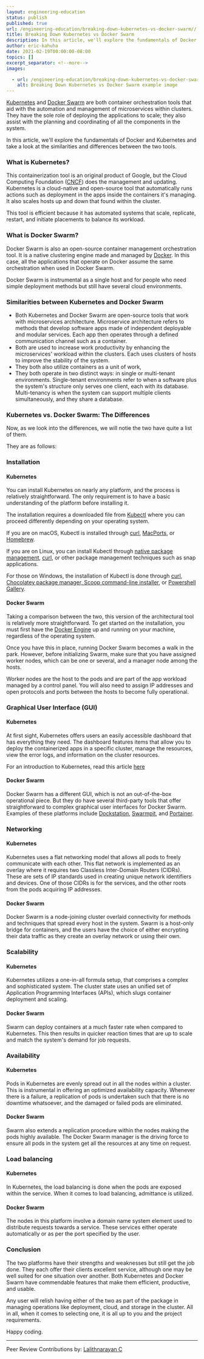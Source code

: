 ```yaml
---
layout: engineering-education
status: publish
published: true
url: /engineering-education/breaking-down-kubernetes-vs-docker-swarm//
title: Breaking Down Kubernetes vs Docker Swarm
description: In this article, we'll explore the fundamentals of Docker and Kubernetes. Kubernetes and Docker Swarm are container orchestration tools that aid the automation and management of microservices in clusters.
author: eric-kahuha
date: 2021-02-19T00:00:00-08:00
topics: []
excerpt_separator: <!--more-->
images:

  - url: /engineering-education/breaking-down-kubernetes-vs-docker-swarm//hero.jpg
    alt: Breaking Down Kubernetes vs Docker Swarm example image
---
```

[Kubernetes](https://kubernetes.io/) and [Docker Swarm](https://docs.docker.com/engine/swarm/swarm-tutorial/) are both container orchestration tools that aid with the automation and management of microservices within clusters. They have the sole role of deploying the applications to scale; they also assist with the planning and coordinating of all the components in the system.
<!--more-->
In this article, we'll explore the fundamentals of Docker and Kubernetes and take a look at the similarities and differences between the two tools.

### What is Kubernetes?
This containerization tool is an original product of Google, but the Cloud Computing Foundation ([CNCF](https://www.cncf.io/)) does the management and updating. Kubernetes is a cloud-native and open-source tool that automatically runs actions such as deployment in the apps inside the containers it's managing. It also scales hosts up and down that found within the cluster.

This tool is efficient because it has automated systems that scale, replicate, restart, and initiate placements to balance its workload.

### What is Docker Swarm?
Docker Swarm is also an open-source container management orchestration tool. It is a native clustering engine made and managed by [Docker](https://www.docker.com/). In this case, all the applications that operate on Docker assume the same orchestration when used in Docker Swarm.

Docker Swarm is instrumental as a single host and for people who need simple deployment methods but still have several cloud environments.

### Similarities between Kubernetes and Docker Swarm
- Both Kubernetes and Docker Swarm are open-source tools that work with microservices architecture. Microservice architecture refers to methods that develop software apps made of independent deployable and modular services. Each app then operates through a defined communication channel such as a container. 
- Both are used to increase work productivity by enhancing the microservices&#39; workload within the clusters. Each uses clusters of hosts to improve the stability of the system.
- They both also utilize containers as a unit of work,
- They both operate in two distinct ways: in single or multi-tenant environments. Single-tenant environments refer to when a software plus the system's structure only serves one client, each with its database. Multi-tenancy is when the system can support multiple clients simultaneously, and they share a database.

### Kubernetes vs. Docker Swarm: The Differences
Now, as we look into the differences, we will notie the two have quite a list of them. 

They are as follows:

### Installation
#### Kubernetes
You can install Kubernetes on nearly any platform, and the process is relatively straightforward. The only requirement is to have a basic understanding of the platform before installing it.

The installation requires a downloaded file from [Kubectl](https://kubernetes.io/docs/tasks/tools/install-kubectl/) where you can proceed differently depending on your operating system. 

If you are on macOS, Kubectl is installed through [curl](kubernetes.io/docs/tasks/tools/install-kubectl/#install-kubectl-on-macos), [MacPorts](https://kubernetes.io/docs/tasks/tools/install-kubectl/#install-with-macports-on-macos), or [Homebrew](https://kubernetes.io/docs/tasks/tools/install-kubectl/#install-with-homebrew-on-macos). 

If you are on Linux, you can install Kubectl through [native package management](https://kubernetes.io/docs/tasks/tools/install-kubectl/#install-using-native-package-management), [curl](https://kubernetes.io/docs/tasks/tools/install-kubectl/#install-kubectl-binary-with-curl-on-linux), or other package management techniques such as snap applications. 

For those on Windows, the installation of Kubectl is done through [curl](https://kubernetes.io/docs/tasks/tools/install-kubectl/#install-kubectl-binary-with-curl-on-windows), [Chocolatey package manager, Scoop command-line installer](https://kubernetes.io/docs/tasks/tools/install-kubectl/#install-on-windows-using-chocolatey-or-scoop), or [Powershell Gallery](https://www.powershellgallery.com/packages/install-kubectl/1.7).

#### Docker Swarm
Taking a comparison between the two, this version of the architectural tool is relatively more straightforward. To get started on the installation, you must first have the [Docker Engine](https://docs.docker.com/engine/#) up and running on your machine, regardless of the operating system. 

Once you have this in place, running Docker Swarm becomes a walk in the park. However, before initializing Swarm, make sure that you have assigned worker nodes, which can be one or several, and a manager node among the hosts. 

Worker nodes are the host to the pods and are part of the app workload managed by a control panel. You will also need to assign IP addresses and open protocols and ports between the hosts to become fully operational.

### Graphical User Interface (GUI)
#### Kubernetes
At first sight, Kubernetes offers users an easily accessible dashboard that has everything they need. The dashboard features items that allow you to deploy the containerized apps in a specific cluster, manage the resources, view the error logs, and information on the cluster resources.

For an introduction to Kubernetes, read this article [here](https://www.section.io/engineering-education/what-is-kubernetes/)

#### Docker Swarm
Docker Swarm has a different GUI, which is not an out-of-the-box operational piece. But they do have several third-party tools that offer straightforward to complex graphical user interfaces for Docker Swarm. Examples of these platforms include [Dockstation](https://dockstation.io/), [Swarmpit](https://swarmpit.io/), and [Portainer](https://www.portainer.io/).

### Networking
#### Kubernetes
Kubernetes uses a flat networking model that allows all pods to freely communicate with each other. This flat network is implemented as an overlay where it requires two Classless Inter-Domain Routers (CIDRs). These are sets of IP standards used in creating unique network identifiers and devices. One of those CIDRs is for the services, and the other roots from the pods acquiring IP addresses.

#### Docker Swarm
Docker Swarm is a node-joining cluster overlaid connectivity for methods and techniques that spread every host in the system. Swarm is a host-only bridge for containers, and the users have the choice of either encrypting their data traffic as they create an overlay network or using their own.

### Scalability
#### Kubernetes
Kubernetes utilizes a one-in-all formula setup, that comprises a complex and sophisticated system. The cluster state uses an unified set of Application Programming Interfaces (APIs), which slugs container deployment and scaling.

#### Docker Swarm
Swarm can deploy containers at a much faster rate when compared to Kubernetes. This then results in quicker reaction times that are up to scale and match the system's demand for job requests.

### Availability
#### Kubernetes
Pods in Kubernetes are evenly spread out in all the nodes within a cluster. This is instrumental in offering an optimized availability capacity. Whenever there is a failure, a replication of pods is undertaken such that there is no downtime whatsoever, and the damaged or failed pods are eliminated.

#### Docker Swarm
Swarm also extends a replication procedure within the nodes making the pods highly available. The Docker Swarm manager is the driving force to ensure all pods in the system get all the resources at any time on request.

### Load balancing
#### Kubernetes
In Kubernetes, the load balancing is done when the pods are exposed within the service. When it comes to load balancing, admittance is utilized.

#### Docker Swarm
The nodes in this platform involve a domain name system element used to distribute requests towards a service. These services either operate automatically or as per the port specified by the user.

### Conclusion
The two platforms have their strengths and weaknesses but still get the job done. They each offer their clients excellent service, although one may be well suited for one situation over another. Both Kubernetes and Docker Swarm have commendable features that make them efficient, productive, and usable. 

Any user will relish having either of the two as part of the package in managing operations like deployment, cloud, and storage in the cluster. All in all, when it comes to selecting one, it is all up to you and the project requirements.

Happy coding.

---
Peer Review Contributions by: [Lalithnarayan C](/engineering-education/authors/lalithnarayan-c/)
